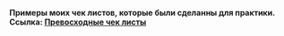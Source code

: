 
**Примеры моих чек листов, которые были сделанны для практики.
Ссылка:
[Превосходные чек листы](https://miro.com/welcomeonboard/WUNUbFVySDVtYWFhT3JrWTZHYVNJc0c0SUJFS3o3SHdJRHZTR09SWlVUNnQ2UFUyTHJoTmxpMjYxSFRraGIya3wzNDU4NzY0NTQ0NDQzMDgyNzA1fDI=?share_link_id=459639089773 "Превосходные чек листы")**

